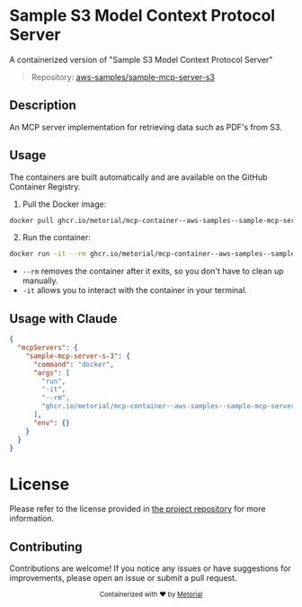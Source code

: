 
# Sample S3 Model Context Protocol Server

A containerized version of "Sample S3 Model Context Protocol Server"

> Repository: [aws-samples/sample-mcp-server-s3](https://github.com/aws-samples/sample-mcp-server-s3)

## Description

An MCP server implementation for retrieving  data such as PDF's from S3.


## Usage

The containers are built automatically and are available on the GitHub Container Registry.

1. Pull the Docker image:

```bash
docker pull ghcr.io/metorial/mcp-container--aws-samples--sample-mcp-server-s3--sample-mcp-server-s-3
```

2. Run the container:

```bash
docker run -it --rm ghcr.io/metorial/mcp-container--aws-samples--sample-mcp-server-s3--sample-mcp-server-s-3 
```

- `--rm` removes the container after it exits, so you don't have to clean up manually.
- `-it` allows you to interact with the container in your terminal.



## Usage with Claude

```json
{
  "mcpServers": {
    "sample-mcp-server-s-3": {
      "command": "docker",
      "args": [
        "run",
        "-it",
        "--rm",
        "ghcr.io/metorial/mcp-container--aws-samples--sample-mcp-server-s3--sample-mcp-server-s-3"
      ],
      "env": {}
    }
  }
}
```

# License

Please refer to the license provided in [the project repository](https://github.com/aws-samples/sample-mcp-server-s3) for more information.

## Contributing

Contributions are welcome! If you notice any issues or have suggestions for improvements, please open an issue or submit a pull request.

<div align="center">
  <sub>Containerized with ❤️ by <a href="https://metorial.com">Metorial</a></sub>
</div>
  